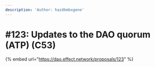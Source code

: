 ```yaml
---
description: 'Author: hazdkmbxgene'
---
```


# #123: Updates to the DAO quorum (ATP) (C53)

{% embed url="https://dao.effect.network/proposals/123" %}
